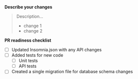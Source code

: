 **Describe your changes**

> Description...
> - change 1
> - change 2

**PR readiness checklist**

- [ ] Updated Insomnia.json with any API changes
- [ ] Added tests for new code
  - [ ] Unit tests
  - [ ] API tests
- [ ] Created a single migration file for database schema changes
